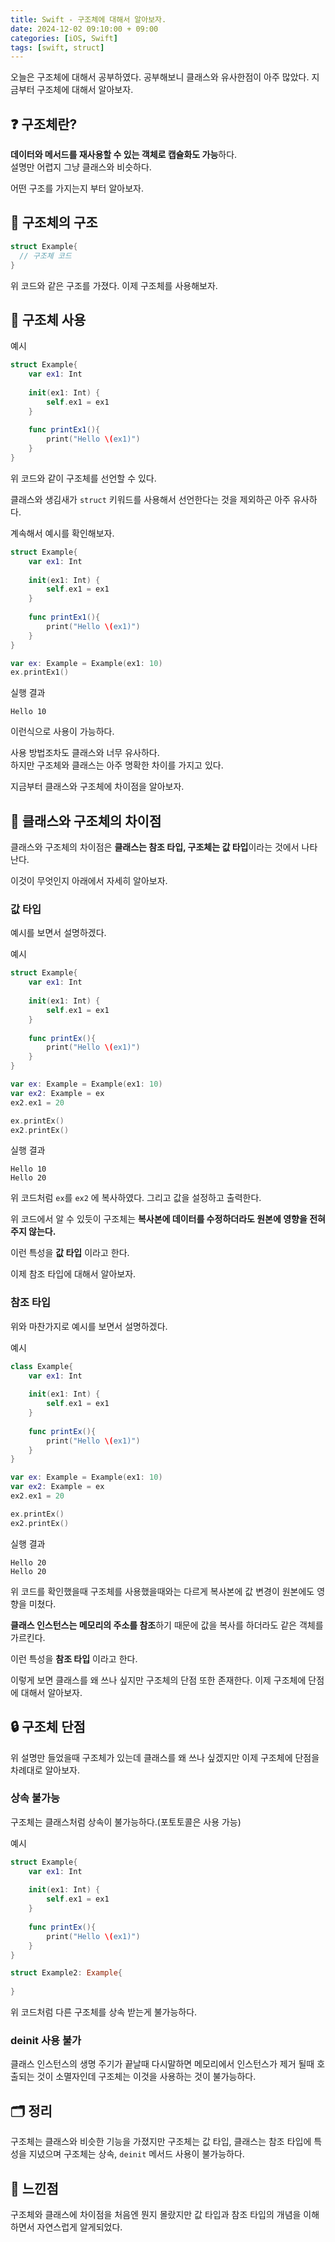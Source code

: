 ```yaml
---
title: Swift - 구조체에 대해서 알아보자.
date: 2024-12-02 09:10:00 + 09:00
categories: [iOS, Swift]
tags: [swift, struct]   
---
```


오늘은 구조체에 대해서 공부하였다. 공부해보니 클래스와 유사한점이 아주 많았다. 지금부터 구조체에 대해서 알아보자.

## ❓ **구조체란?**
**데이터와 메서드를 재사용할 수 있는 객체로 캡슐화도 가능**하다.<br>
설명만 어렵지 그냥 클래스와 비슷하다.

어떤 구조를 가지는지 부터 알아보자.

## 🧱 **구조체의 구조**
```swift
struct Example{
  // 구조체 코드
}
```

위 코드와 같은 구조를 가졌다. 이제 구조체를 사용해보자.

## 🚀 **구조체 사용**
예시
```swift
struct Example{
    var ex1: Int
    
    init(ex1: Int) {
        self.ex1 = ex1
    }
    
    func printEx1(){
        print("Hello \(ex1)")
    }
}
```
위 코드와 같이 구조체를 선언할 수 있다. 

클래스와 생김새가 ``struct`` 키워드를 사용해서 선언한다는 것을 제외하곤 아주 유사하다.

계속해서 예시를 확인해보자.
```swift
struct Example{
    var ex1: Int
    
    init(ex1: Int) {
        self.ex1 = ex1
    }
    
    func printEx1(){
        print("Hello \(ex1)")
    }
}

var ex: Example = Example(ex1: 10)
ex.printEx1()
```

실행 결과
```
Hello 10
```
이런식으로 사용이 가능하다. 

사용 방법조차도 클래스와 너무 유사하다.<br>하지만 구조체와 클래스는 아주 명확한 차이를 가지고 있다. 

지금부터 클래스와 구조체에 차이점을 알아보자.

## 🎨 **클래스와 구조체의 차이점**
클래스와 구조체의 차이점은 **클래스는 참조 타입, 구조체는 값 타입**이라는 것에서 나타난다.

이것이 무엇인지 아래에서 자세히 알아보자.

### **값 타입**
예시를 보면서 설명하겠다.

예시
```swift
struct Example{
    var ex1: Int
    
    init(ex1: Int) {
        self.ex1 = ex1
    }
    
    func printEx(){
        print("Hello \(ex1)")
    }
}

var ex: Example = Example(ex1: 10)
var ex2: Example = ex
ex2.ex1 = 20

ex.printEx()
ex2.printEx()
```

실행 결과
```
Hello 10
Hello 20
```
위 코드처럼 ``ex``를 ``ex2`` 에 복사하였다. 그리고 값을 설정하고 출력한다.

위 코드에서 알 수 있듯이 구조체는 **복사본에 데이터를 수정하더라도 원본에 영향을 전혀 주지 않는다.**

이런 특성을 **값 타입** 이라고 한다.

이제 참조 타입에 대해서 알아보자.

### **참조 타입**
위와 마찬가지로 예시를 보면서 설명하겠다.

예시
```swift
class Example{
    var ex1: Int
    
    init(ex1: Int) {
        self.ex1 = ex1
    }
    
    func printEx(){
        print("Hello \(ex1)")
    }
}

var ex: Example = Example(ex1: 10)
var ex2: Example = ex
ex2.ex1 = 20

ex.printEx()
ex2.printEx()
```

실행 결과
```
Hello 20
Hello 20
```

위 코드를 확인했을때 구조체를 사용했을때와는 다르게 복사본에 값 변경이 원본에도 영향을 미쳤다.

**클래스 인스턴스는 메모리의 주소를 참조**하기 때문에 값을 복사를 하더라도 같은 객체를 가르킨다.

이런 특성을 **참조 타입** 이라고 한다.

이렇게 보면 클래스를 왜 쓰나 싶지만 구조체의 단점 또한 존재한다. 이제 구조체에 단점에 대해서 알아보자.

## 🔒 **구조체 단점**
위 설명만 들었을때 구조체가 있는데 클래스를 왜 쓰나 싶겠지만 이제 구조체에 단점을 차례대로 알아보자.

### **상속 불가능**
구조체는 클래스처럼 상속이 불가능하다.(포토토콜은 사용 가능)

예시
```swift
struct Example{
    var ex1: Int
    
    init(ex1: Int) {
        self.ex1 = ex1
    }
    
    func printEx(){
        print("Hello \(ex1)")
    }
}

struct Example2: Example{
    
}
```
위 코드처럼 다른 구조체를 상속 받는게 불가능하다.

### **deinit 사용 불가**
클래스 인스턴스의 생명 주기가 끝날때 다시말하면 메모리에서 인스턴스가 제거 될때 호출되는 것이 소멸자인데 구조체는 이것을 사용하는 것이 불가능하다.

## 🗂️ **정리**
구조체는 클래스와 비슷한 기능을 가졌지만 구조체는 값 타입, 클래스는 참조 타입에 특성을 지녔으며 구조체는 상속, ``deinit`` 메서드 사용이 불가능하다. 

## 💭 **느낀점**
구조체와 클래스에 차이점을 처음엔 뭔지 몰랐지만 값 타입과 참조 타입의 개념을 이해하면서 자연스럽게 알게되었다.

